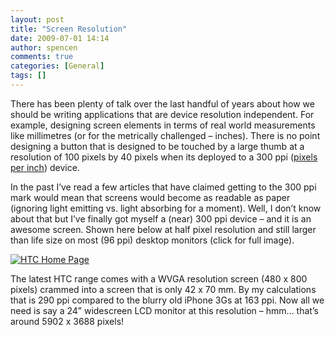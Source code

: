 ```yaml
---
layout: post
title: "Screen Resolution"
date: 2009-07-01 14:14
author: spencen
comments: true
categories: [General]
tags: []
---
```



There has been plenty of talk over the last handful of years about how we should be writing applications that are device resolution independent. For example, designing screen elements in terms of real world measurements like millimetres (or for the metrically challenged – inches). There is no point designing a button that is designed to be touched by a large thumb at a resolution of 100 pixels by 40 pixels when its deployed to a 300 ppi ([pixels per inch](http://en.wikipedia.org/wiki/Pixels_per_inch)) device.
  

In the past I’ve read a few articles that have claimed getting to the 300 ppi mark would mean that screens would become as readable as paper (ignoring light emitting vs. light absorbing for a moment). Well, I don’t know about that but I’ve finally got myself a (near) 300 ppi device – and it is an awesome screen. Shown here below at half pixel resolution and still larger than life size on most (96 ppi) desktop monitors (click for full image).
  

<a href="http://blog.spencen.com/images/83489-72989/HTC%20Home%20Page_2.jpg" target="_blank">![HTC Home Page](http://blog.spencen.com/images/83489-72989/HTC%20Home%20Page_thumb.jpg "HTC Home Page")</a> 
  

The latest HTC range comes with a WVGA resolution screen (480 x 800 pixels) crammed into a screen that is only 42 x 70 mm. By my calculations that is 290 ppi compared to the blurry old iPhone 3Gs at 163 ppi. Now all we need is say a 24” widescreen LCD monitor at this resolution – hmm… that’s around 5902 x 3688 pixels!


